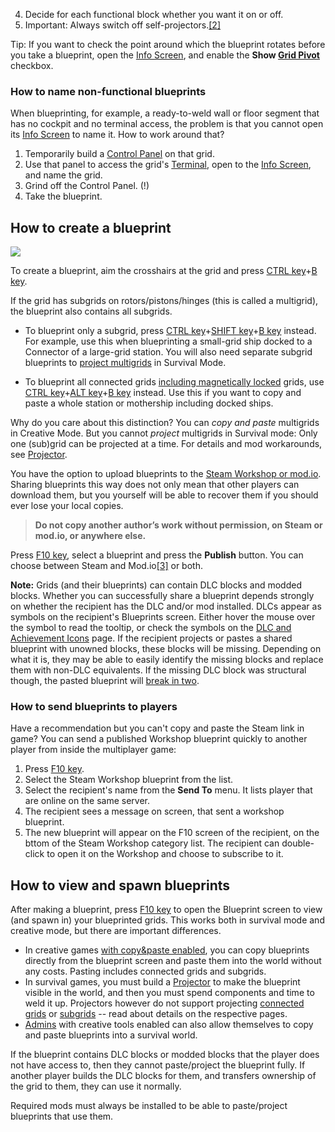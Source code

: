 4.  Decide for each functional block whether you want it on or off.
5.  Important: Always switch off self-projectors.[\[2\]](#cite_note-2)

Tip: If you want to check the point around which the blueprint rotates before you take a blueprint, open the [Info Screen](https://spaceengineers.wiki.gg/wiki/Info_Screen "Info Screen"), and enable the **Show [Grid Pivot](https://spaceengineers.wiki.gg/wiki/Grid_Pivot "Grid Pivot")** checkbox.

### How to name non-functional blueprints

When blueprinting, for example, a ready-to-weld wall or floor segment that has no cockpit and no terminal access, the problem is that you cannot open its [Info Screen](https://spaceengineers.wiki.gg/wiki/Info_Screen "Info Screen") to name it. How to work around that?

1.  Temporarily build a [Control Panel](https://spaceengineers.wiki.gg/wiki/Control_Panel "Control Panel") on that grid.
2.  Use that panel to access the grid's [Terminal](https://spaceengineers.wiki.gg/wiki/Terminal "Terminal"), open to the [Info Screen](https://spaceengineers.wiki.gg/wiki/Info_Screen "Info Screen"), and name the grid.
3.  Grind off the Control Panel. (!)
4.  Take the blueprint.

## How to create a blueprint

[![](https://spaceengineers.wiki.gg/images/thumb/Blueprints.png/320px-Blueprints.png?ba9999)](https://spaceengineers.wiki.gg/wiki/File:Blueprints.png)

To create a blueprint, aim the crosshairs at the grid and press [CTRL key](https://spaceengineers.wiki.gg/wiki/Key_Bindings "Key Bindings")+[B key](https://spaceengineers.wiki.gg/wiki/Key_Bindings "Key Bindings").

If the grid has subgrids on rotors/pistons/hinges (this is called a multigrid), the blueprint also contains all subgrids.

*   To blueprint only a subgrid, press [CTRL key](https://spaceengineers.wiki.gg/wiki/Key_Bindings "Key Bindings")+[SHIFT key](https://spaceengineers.wiki.gg/wiki/Key_Bindings "Key Bindings")+[B key](https://spaceengineers.wiki.gg/wiki/Key_Bindings "Key Bindings") instead.  
    For example, use this when blueprinting a small-grid ship docked to a Connector of a large-grid station. You will also need separate subgrid blueprints to [project multigrids](https://spaceengineers.wiki.gg/wiki/Projector "Projector") in Survival Mode.

*   To blueprint all connected grids [including magnetically locked](https://spaceengineers.wiki.gg/wiki/Landing_Gear "Landing Gear") grids, use [CTRL key](https://spaceengineers.wiki.gg/wiki/Key_Bindings "Key Bindings")+[ALT key](https://spaceengineers.wiki.gg/wiki/Key_Bindings "Key Bindings")+[B key](https://spaceengineers.wiki.gg/wiki/Key_Bindings "Key Bindings") instead. Use this if you want to copy and paste a whole station or mothership including docked ships.

Why do you care about this distinction? You can _copy and paste_ multigrids in Creative Mode. But you cannot _project_ multigrids in Survival mode: Only one (sub)grid can be projected at a time. For details and mod workarounds, see [Projector](https://spaceengineers.wiki.gg/wiki/Projector "Projector").

You have the option to upload blueprints to the [Steam Workshop or mod.io](https://spaceengineers.wiki.gg/wiki/Workshop "Workshop"). Sharing blueprints this way does not only mean that other players can download them, but you yourself will be able to recover them if you should ever lose your local copies.

> **Do not copy another author’s work without permission, on Steam or mod.io, or anywhere else.**

Press [F10 key](https://spaceengineers.wiki.gg/wiki/Key_Bindings "Key Bindings"), select a blueprint and press the **Publish** button. You can choose between Steam and Mod.io[\[3\]](#cite_note-3) or both.

**Note:** Grids (and their blueprints) can contain DLC blocks and modded blocks. Whether you can successfully share a blueprint depends strongly on whether the recipient has the DLC and/or mod installed. DLCs appear as symbols on the recipient's Blueprints screen. Either hover the mouse over the symbol to read the tooltip, or check the symbols on the [DLC and Achievement Icons](https://spaceengineers.wiki.gg/wiki/DLC_and_Achievement_Icons "DLC and Achievement Icons") page. If the recipient projects or pastes a shared blueprint with unowned blocks, these blocks will be missing. Depending on what it is, they may be able to easily identify the missing blocks and replace them with non-DLC equivalents. If the missing DLC block was structural though, the pasted blueprint will [break in two](https://spaceengineers.wiki.gg/wiki/Merge_Block "Merge Block").

### How to send blueprints to players

Have a recommendation but you can't copy and paste the Steam link in game? You can send a published Workshop blueprint quickly to another player from inside the multiplayer game:

1.  Press [F10 key](https://spaceengineers.wiki.gg/wiki/Key_Bindings "Key Bindings").
2.  Select the Steam Workshop blueprint from the list.
3.  Select the recipient's name from the **Send To** menu. It lists player that are online on the same server.
4.  The recipient sees a message on screen, that <name> sent a workshop blueprint.
5.  The new blueprint will appear on the F10 screen of the recipient, on the bttom of the Steam Workshop category list. The recipient can double-click to open it on the Workshop and choose to subscribe to it.

## How to view and spawn blueprints

After making a blueprint, press [F10 key](https://spaceengineers.wiki.gg/wiki/Key_Bindings "Key Bindings") to open the Blueprint screen to view (and spawn in) your blueprinted grids. This works both in survival mode and creative mode, but there are important differences.

*   In creative games [with copy&paste enabled](https://spaceengineers.wiki.gg/wiki/World_Settings "World Settings"), you can copy blueprints directly from the blueprint screen and paste them into the world without any costs. Pasting includes connected grids and subgrids.
*   In survival games, you must build a [Projector](https://spaceengineers.wiki.gg/wiki/Projector "Projector") to make the blueprint visible in the world, and then you must spend components and time to weld it up. Projectors however do not support projecting [connected grids](https://spaceengineers.wiki.gg/wiki/Connector "Connector") or [subgrids](https://spaceengineers.wiki.gg/wiki/Grid "Grid") -- read about details on the respective pages.
*   [Admins](https://spaceengineers.wiki.gg/wiki/Admin_Screen "Admin Screen") with creative tools enabled can also allow themselves to copy and paste blueprints into a survival world.

If the blueprint contains DLC blocks or modded blocks that the player does not have access to, then they cannot paste/project the blueprint fully. If another player builds the DLC blocks for them, and transfers ownership of the grid to them, they can use it normally.

Required mods must always be installed to be able to paste/project blueprints that use them.
